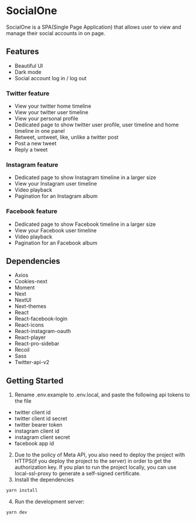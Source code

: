 # SocialOne

SocialOne is a SPA(Single Page Application) that allows user to view and manage their social accounts in on page.

## Features

- Beautiful UI
- Dark mode
- Social account log in / log out

### Twitter feature

- View your twitter home timeline
- View your twitter user timeline
- View your personal profile
- Dedicated page to show twitter user profile, user timeline and home timeline in one panel
- Retweet, untweet, like, unlike a twitter post
- Post a new tweet
- Reply a tweet


### Instagram feature

- Dedicated page to show Instagram timeline in a larger size
- View your Instagram user timeline
- Video playback
- Pagination for an Instagram album

### Facebook feature

- Dedicated page to show Facebook timeline in a larger size
- View your Facebook user timeline
- Video playback
- Pagination for an Facebook album

## Dependencies

- Axios
- Cookies-next
- Moment
- Next
- NextUI
- Next-themes
- React
- React-facebook-login
- React-icons
- React-instagram-oauth
- React-player
- React-pro-sidebar
- Recoil
- Sass
- Twitter-api-v2

## Getting Started

1. Rename .env.example to .env.local, and paste the following api tokens to the file

- twitter client id
- twitter client id secret
- twitter bearer token
- instagram client id
- instagram client secret
- facebook app id

2. Due to the policy of Meta API, you also need to deploy the project with HTTPS(if you deploy the project to the server) in order to get the authorization key.
   If you plan to run the project locally, you can use local-ssl-proxy to generate a self-signed certificate.
3. Install the dependencies

```bash
yarn install
```

4. Run the development server:

```bash
yarn dev
```
